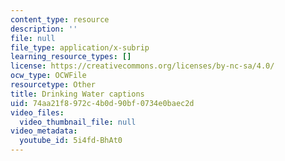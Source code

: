```yaml
---
content_type: resource
description: ''
file: null
file_type: application/x-subrip
learning_resource_types: []
license: https://creativecommons.org/licenses/by-nc-sa/4.0/
ocw_type: OCWFile
resourcetype: Other
title: Drinking Water captions
uid: 74aa21f8-972c-4b0d-90bf-0734e0baec2d
video_files:
  video_thumbnail_file: null
video_metadata:
  youtube_id: 5i4fd-BhAt0
---
```

